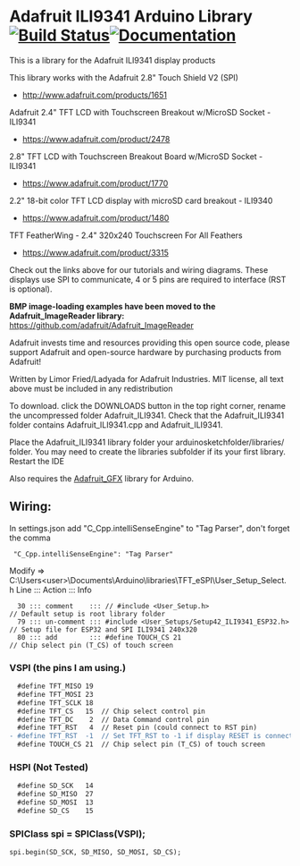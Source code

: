 # Adafruit ILI9341 Arduino Library [![Build Status](https://github.com/adafruit/Adafruit_ILI9341/workflows/Arduino%20Library%20CI/badge.svg)](https://github.com/adafruit/Adafruit_ILI9341/actions)[![Documentation](https://github.com/adafruit/ci-arduino/blob/master/assets/doxygen_badge.svg)](http://adafruit.github.io/Adafruit_ILI9341/html/index.html)

This is a library for the Adafruit ILI9341 display products

This library works with the Adafruit 2.8" Touch Shield V2 (SPI)
  * http://www.adafruit.com/products/1651

Adafruit 2.4" TFT LCD with Touchscreen Breakout w/MicroSD Socket - ILI9341
  * https://www.adafruit.com/product/2478

2.8" TFT LCD with Touchscreen Breakout Board w/MicroSD Socket - ILI9341
  * https://www.adafruit.com/product/1770

2.2" 18-bit color TFT LCD display with microSD card breakout - ILI9340
  * https://www.adafruit.com/product/1480

TFT FeatherWing - 2.4" 320x240 Touchscreen For All Feathers 
  * https://www.adafruit.com/product/3315

Check out the links above for our tutorials and wiring diagrams.
These displays use SPI to communicate, 4 or 5 pins are required
to interface (RST is optional).

**BMP image-loading examples have been moved to the Adafruit_ImageReader library:**
https://github.com/adafruit/Adafruit_ImageReader

Adafruit invests time and resources providing this open source code,
please support Adafruit and open-source hardware by purchasing
products from Adafruit!

Written by Limor Fried/Ladyada for Adafruit Industries.
MIT license, all text above must be included in any redistribution

To download. click the DOWNLOADS button in the top right corner, rename the uncompressed folder Adafruit_ILI9341. Check that the Adafruit_ILI9341 folder contains Adafruit_ILI9341.cpp and Adafruit_ILI9341.

Place the Adafruit_ILI9341 library folder your arduinosketchfolder/libraries/ folder. You may need to create the libraries subfolder if its your first library. Restart the IDE

Also requires the [Adafruit_GFX](https://github.com/adafruit/Adafruit-GFX-Library) library for Arduino.

## Wiring:

In settings.json add "C_Cpp.intelliSenseEngine" to "Tag Parser", don't forget the comma
```
 "C_Cpp.intelliSenseEngine": "Tag Parser"
```

Modify => C:\Users\<user>\Documents\Arduino\libraries\TFT_eSPI\User_Setup_Select.h
Line ::: Action     ::: Info
```
  30 ::: comment    ::: // #include <User_Setup.h>                      // Default setup is root library folder
  79 ::: un-comment ::: #include <User_Setups/Setup42_ILI9341_ESP32.h>  // Setup file for ESP32 and SPI ILI9341 240x320
  80 ::: add        ::: #define TOUCH_CS 21                             // Chip select pin (T_CS) of touch screen
```

### VSPI (the pins I am using.)
```diff
  #define TFT_MISO 19
  #define TFT_MOSI 23
  #define TFT_SCLK 18
  #define TFT_CS   15  // Chip select control pin
  #define TFT_DC    2  // Data Command control pin
  #define TFT_RST   4  // Reset pin (could connect to RST pin)
- #define TFT_RST  -1  // Set TFT_RST to -1 if display RESET is connected to ESP32 board RST
  #define TOUCH_CS 21  // Chip select pin (T_CS) of touch screen
```

### HSPI (Not Tested)
```diff
  #define SD_SCK   14
  #define SD_MISO  27
  #define SD_MOSI  13
  #define SD_CS    15
```

### SPIClass spi = SPIClass(VSPI);
```
spi.begin(SD_SCK, SD_MISO, SD_MOSI, SD_CS);
```
